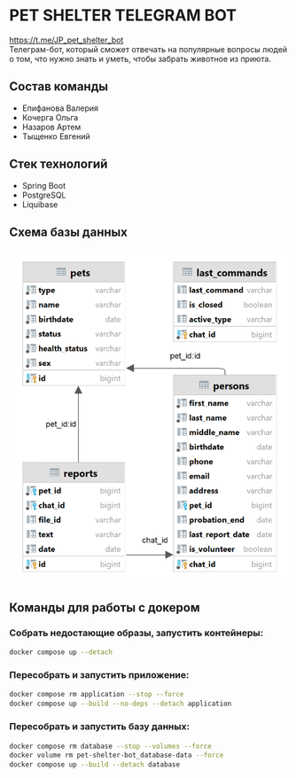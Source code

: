 # PET SHELTER TELEGRAM BOT

https://t.me/JP_pet_shelter_bot </br>
Телеграм-бот, который сможет отвечать на популярные вопросы людей о том, что нужно знать и уметь, чтобы забрать животное из приюта.

## Состав команды
- Епифанова Валерия
- Кочерга Ольга
- Назаров Артем
- Тыщенко Евгений

## Стек технологий
- Spring Boot
- PostgreSQL
- Liquibase

## Схема базы данных

![DB schema](/schema.png)

## Команды для работы с докером

### Собрать недостающие образы, запустить контейнеры:
```bash
docker compose up --detach
```

### Пересобрать и запустить приложение:
```bash
docker compose rm application --stop --force
docker compose up --build --no-deps --detach application
```

### Пересобрать и запустить базу данных:
```bash
docker compose rm database --stop --volumes --force
docker volume rm pet-shelter-bot_database-data --force
docker compose up --build --detach database
```
